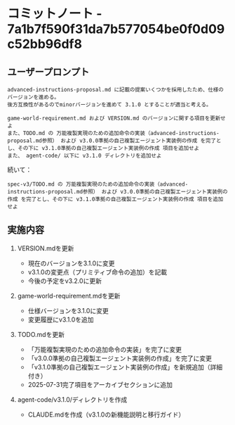 # コミットノート - 7a1b7f590f31da7b577054be0f0d09c52bb96df8

## ユーザープロンプト

```
advanced-instructions-proposal.md に記載の提案いくつかを採用したため、仕様のバージョンを進める。
後方互換性があるのでminorバージョンを進めて 3.1.0 とすることが適当と考える。

game-world-requirement.md および VERSION.md のバージョンに関する項目を更新せよ
また、TODO.md の 万能複製実現のための追加命令の実装（advanced-instructions-proposal.md参照） および v3.0.0準拠の自己複製エージェント実装例の作成 を完了とし、その下に v3.1.0準拠の自己複製エージェント実装例の作成 項目を追加せよ
また、 agent-code/ 以下に v3.1.0 ディレクトリを追加せよ
```

続いて：

```
spec-v3/TODO.md の 万能複製実現のための追加命令の実装（advanced-instructions-proposal.md参照） および v3.0.0準拠の自己複製エージェント実装例の作成 を完了とし、その下に v3.1.0準拠の自己複製エージェント実装例の作成 項目を追加せよ
```

## 実施内容

1. VERSION.mdを更新
   - 現在のバージョンを3.1.0に変更
   - v3.1.0の変更点（プリミティブ命令の追加）を記載
   - 今後の予定をv3.2.0に更新

2. game-world-requirement.mdを更新
   - 仕様バージョンを3.1.0に変更
   - 変更履歴にv3.1.0を追加

3. TODO.mdを更新
   - 「万能複製実現のための追加命令の実装」を完了に変更
   - 「v3.0.0準拠の自己複製エージェント実装例の作成」を完了に変更
   - 「v3.1.0準拠の自己複製エージェント実装例の作成」を新規追加（詳細付き）
   - 2025-07-31完了項目をアーカイブセクションに追加

4. agent-code/v3.1.0/ディレクトリを作成
   - CLAUDE.mdを作成（v3.1.0の新機能説明と移行ガイド）
